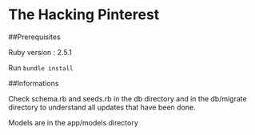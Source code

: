 # The Hacking Pinterest

##Prerequisites

Ruby version : 2.5.1

Run ```bundle install```

##Informations

Check schema.rb and seeds.rb in the db directory and in the db/migrate directory to understand all updates that have been done.

Models are in the app/models directory
